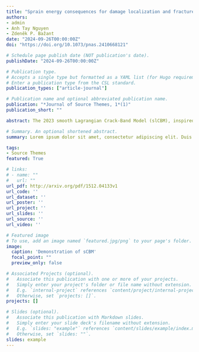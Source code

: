 ```yaml
---
title: "Sprain energy consequences for damage localization and fracture mechanics"
authors:
- admin
- Anh Tay Nguyen
- Zdeněk P. Bažant
date: "2024-09-26T00:00:00Z"
doi: "https://doi.org/10.1073/pnas.2410668121"

# Schedule page publish date (NOT publication's date).
publishDate: "2024-09-26T00:00:00Z"

# Publication type.
# Accepts a single type but formatted as a YAML list (for Hugo requirements).
# Enter a publication type from the CSL standard.
publication_types: ["article-journal"]

# Publication name and optional abbreviated publication name.
publication: "*Journal of Source Themes, 1*(1)"
publication_short: ""

abstract: The 2023 smooth Lagrangian Crack-Band Model (slCBM), inspired by the 2020 invention of the gap test, prevented spurious damage localization during fracture growth by introducing the second-gradient of the displacement field vector, named the `sprain', as the localization limiter. The key idea was that, in the finite element (FE) implementation, the displacement vector and its gradient should be treated as independent fields with the lowest (C_0) continuity, constrained by a second-order Lagrange multiplier tensor. Coupled with a realistic constitutive law for triaxial softening damage, such as microplane model M7, the known limitations of the classical Crack Band Model (CBM) were eliminated. Here we show that the slCBM closely reproduces the size effect revealed by the gap test at various crack-parallel stresses. To describe it, we present an approximate corrective formula, although a strong loading-path dependence limits its applicability. Except for the rare case of zero crack-parallel stresses, the fracture predictions of the line crack models (LEFM, phase-field, XFEM, cohesive crack models) can be as much as 100\% in error. We argue that the localization limiter concept must be extended by including the resistance to material rotation gradients. We also show that, without this resistance, the existing strain-gradient damage theories may predict a wrong fracture pattern and have, for Mode II and III fractures, a load capacity error as much as 55%. Finally, we argue that the crack-parallel stress effect must occur in all materials, ranging from concrete to atomistically sharp cracks in crystals.

# Summary. An optional shortened abstract.
summary: Lorem ipsum dolor sit amet, consectetur adipiscing elit. Duis posuere tellus ac convallis placerat. Proin tincidunt magna sed ex sollicitudin condimentum.

tags:
- Source Themes
featured: True

# links:
# - name: ""
#   url: ""
url_pdf: http://arxiv.org/pdf/1512.04133v1
url_code: ''
url_dataset: ''
url_poster: ''
url_project: ''
url_slides: ''
url_source: ''
url_video: ''

# Featured image
# To use, add an image named `featured.jpg/png` to your page's folder. 
image:
  caption: 'Demonstration of sCBM'
  focal_point: ""
  preview_only: false

# Associated Projects (optional).
#   Associate this publication with one or more of your projects.
#   Simply enter your project's folder or file name without extension.
#   E.g. `internal-project` references `content/project/internal-project/index.md`.
#   Otherwise, set `projects: []`.
projects: []

# Slides (optional).
#   Associate this publication with Markdown slides.
#   Simply enter your slide deck's filename without extension.
#   E.g. `slides: "example"` references `content/slides/example/index.md`.
#   Otherwise, set `slides: ""`.
slides: example
---
```

